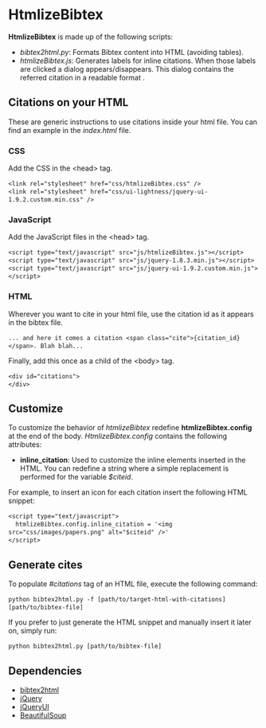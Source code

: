 HtmlizeBibtex
=============

**HtmlizeBibtex** is made up of the following scripts:

 * *bibtex2html.py*: Formats Bibtex content into HTML (avoiding tables).
 * *htmlizeBibtex.js*: Generates labels for inline citations. When those labels are clicked a dialog appears/disappears. This dialog contains the referred citation in a readable format .


## Citations on your HTML

These are generic instructions to use citations inside your html file. You can find an example in the *index.html* file.

### CSS
Add the CSS in the &lt;head&gt; tag.

    <link rel="stylesheet" href="css/htmlizeBibtex.css" />
    <link rel="stylesheet" href="css/ui-lightness/jquery-ui-1.9.2.custom.min.css" />

### JavaScript
Add the JavaScript files in the &lt;head&gt; tag.

    <script type="text/javascript" src="js/htmlizeBibtex.js"></script>
    <script type="text/javascript" src="js/jquery-1.8.3.min.js"></script>
    <script type="text/javascript" src="js/jquery-ui-1.9.2.custom.min.js"></script>
  
### HTML
Wherever you want to cite in your html file, use the citation id as it appears in the bibtex file.

    ... and here it comes a citation <span class="cite">{citation_id}</span>. Blah blah...

Finally, add this once as a child of the &lt;body&gt; tag.

    <div id="citations">
    </div>

## Customize
To customize the behavior of *htmlizeBibtex* redefine **htmlizeBibtex.config** at the end of the body.
*HtmlizeBibtex.config* contains the following attributes:

 * **inline_citation**: Used to customize the inline elements inserted in the HTML. You can redefine a string where a simple replacement is performed for the variable *$citeid*.


For example, to insert an icon for each citation insert the following HTML snippet:

    <script type="text/javascript">
      htmlizeBibtex.config.inline_citation = '<img src="css/images/papers.png" alt="$citeid" />'
    </script>


## Generate cites
To populate *#citations* tag of an HTML file, execute the following command:

    python bibtex2html.py -f [path/to/target-html-with-citations] [path/to/bibtex-file]

If you prefer to just generate the HTML snippet and manually insert it later on, simply run:

    python bibtex2html.py [path/to/bibtex-file]


## Dependencies

 * [bibtex2html](http://www.lri.fr/~filliatr/bibtex2html/)
 * [jQuery](http://jquery.com/)
 * [jQueryUI](http://jqueryui.com/)
 * [BeautifulSoup](http://www.crummy.com/software/BeautifulSoup/)